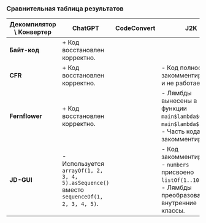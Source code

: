 ### Сравнительная таблица результатов

| **Декомпилятор \ Конвертер** | **ChatGPT**                                                                              | **CodeConvert** | **J2K**                                                                                                          |
|------------------------------|------------------------------------------------------------------------------------------|-----------------|------------------------------------------------------------------------------------------------------------------|
| **Байт-код**                 | + Код восстановлен корректно.                                                            |                 |                                                                                                                  |
| **CFR**                      | + Код восстановлен корректно.                                                            |                 | - Код полностью закомментирован и не работает.                                                                   |
| **Fernflower**               | + Код восстановлен корректно.                                                            |                 | - Лямбды вынесены в функции `main$lambda$0` и `main$lambda$1`.<br>- Часть кода закомментирована.                 |
| **JD-GUI**                   | - Используется `arrayOf(1, 2, 3, 4, 5).asSequence()` вместо `sequenceOf(1, 2, 3, 4, 5)`. |                 | - Код закомментирован.<br>- `numbers` присвоено `listOf(1..10)`.<br>- Лямбды преобразованы во внутренние классы. |